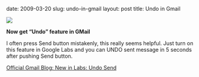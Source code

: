 date: 2009-03-20
slug: undo-in-gmail
layout: post
title: Undo in Gmail


<a href="http://gmailblog.blogspot.com/2009/03/new-in-labs-undo-send.html"><img src="/tumblr_files/kLg0R7T3tl9yexbqdB8qL3o5o1_500.png"/></a><br/><p><b>Now get &#8220;Undo&#8221; feature in GMail</b></p>



<p>I often press Send button mistakenly, this really seems helpful. Just turn on this feature in Google Labs and you can UNDO sent message in 5 seconds after pushing Send button.</p>



<p><a href="http://gmailblog.blogspot.com/2009/03/new-in-labs-undo-send.html" target="_blank">Official Gmail Blog: New in Labs: Undo Send</a></p>
